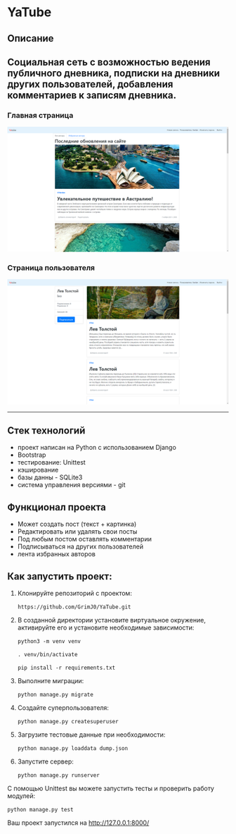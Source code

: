 # YaTube

## Описание
Социальная сеть с возможностью ведения публичного дневника,
подписки на дневники других пользователей, добавления комментариев к записям дневника.
---
### Главная страница
![alt text](test_data/index.png)
### Страница пользователя
![alt text](test_data/profile.png)

---
## Стек технологий
- проект написан на Python с использованием Django
- Bootstrap
- тестирование: Unittest
- кэширование
- базы данны - SQLite3
- система управления версиями - git

## Функционал проекта
- Может создать пост (текст + картинка)
- Редактировать или удалять свои посты
- Под любым постом оставлять комментарии
- Подписываться на других пользователей
- лента избранных авторов

## Как запустить проект:

1) Клонируйте репозиторий с проектом:
   ```
   https://github.com/GrimJ0/YaTube.git
   ```
2) В созданной директории установите виртуальное окружение, активируйте его и установите необходимые зависимости:
   ```
   python3 -m venv venv
   ```
   ```
   . venv/bin/activate
   ```
   ```
   pip install -r requirements.txt
   ```
3) Выполните миграции:
   ```
   python manage.py migrate
   ```
4) Cоздайте суперпользователя:
   ```
   python manage.py createsuperuser
   ```
5) Загрузите тестовые данные при необходимости:
   ```
   python manage.py loaddata dump.json
   ```
6) Запустите сервер:
   ```
   python manage.py runserver
   ```
С помощью Unittest вы можете запустить тесты и проверить работу модулей:
   ```
   python manage.py test
   ```

Ваш проект запустился на http://127.0.0.1:8000/
